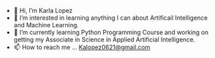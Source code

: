 - 👋 Hi, I’m Karla Lopez 
- 👀 I’m interested in learning anything I can about Artificail Intelligence and Machine Learning.
- 🌱 I’m currently learning Python Programming Course and working on getting my Associate in Science in Applied Artificial Intelligence.
- 📫 How to reach me ... Kalopez0621@gmail.com

<!---
kalopez0621/kalopez0621 is a ✨ special ✨ repository because its `README.md` (this file) appears on your GitHub profile.
You can click the Preview link to take a look at your changes.
--->
